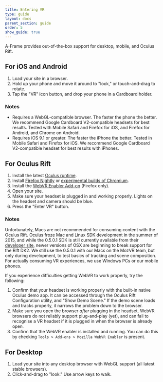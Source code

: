 ```yaml
---
title: Entering VR
type: guide
layout: docs
parent_section: guide
order: 5
show_guide: true
---
```


A-Frame provides out-of-the-box support for desktop, mobile, and Oculus Rift.

## For iOS and Android

1. Load your site in a browser.
2. Hold up your phone and move it around to "look," or touch-and-drag to rotate.
3. Tap the "VR" icon button, and drop your phone in a Cardboard holder.

### Notes

* Requires a WebGL-compatible browser. The faster the phone the better. We recommend Google Cardboard V2-compatible headsets for best results. Tested with Mobile Safari and Firefox for iOS, and Firefox for Android, and Chrome on Android.
* Requires iOS 9.1 or greater. The faster the iPhone the better. Tested in Mobile Safari and Firefox for iOS. We recommend Google Cardboard V2-compatible headset for best results with iPhones.

## For Oculus Rift

1. Install the latest [Oculus runtime](https://developer.oculus.com/downloads/).
2. Install [Firefox Nightly](https://nightly.mozilla.org/) or [experimental builds of Chromium](https://drive.google.com/folderview?id=0BzudLt22BqGRbW9WTHMtOWMzNjQ&usp=sharing#list).
3. Install the [WebVR Enabler Add-on](https://addons.mozilla.org/en-US/firefox/addon/mozilla-webvr-enabler/) (Firefox only).
4. Open your site.
5. Make sure your headset is plugged in and working properly. Lights on the headset and camera should be blue.
6. Press the "Enter VR" button.

### Notes

Unfortunately, Macs are not recommended for consuming content with the Oculus Rift. Oculus froze Mac and Linux SDK development in the summer of 2015, and while the 0.5.0.1 SDK is still currently available from their [developer site](https://developer.oculus.com/downloads/), newer versions of OSX are beginning to break support for the Rift DK2. We still use the 0.5.0.1 with our Macs on the MozVR team, but only during development, to test basics of tracking and scene composition. For actually consuming VR experiences, we use Windows PCs or our mobile phones.

If you experience difficulties getting WebVR to work properly, try the following:

1. Confirm that your headset is working properly with the built-in native Oculus demo app. It can be accessed through the Oculus Rift Configuration utility, and "Show Demo Scene." If the demo scene loads and tracks properly, it narrows the problem down to the browser.
2. Make sure you open the browser _after_ plugging in the headset. WebVR browsers do not reliably support plug-and-play (yet), and can fail to recognise a VR headset if it is plugged in when the browser is already open.
3. Confirm that the WebVR enabler is installed and running. You can do this by checking `Tools > Add-ons > Mozilla WebVR Enabler` is present.

## For Desktop

1. Load your site into any desktop browser with WebGL support (all latest stable browsers).
2. Click-and-drag to "look." Use arrow keys to walk.
